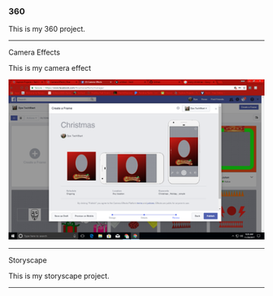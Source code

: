 ### 360

This is my 360 project.

<script src="//360.vizor.io/scripts/embed.js" data-vizorurl="https://360.vizor.io/embed/v/97jj" ></script>

***

Camera Effects

This is my camera effect

![jessi](https://github.com/jessireyes/jessireyes.github.io/blob/master/Jessi.PNG?raw=true "Optional Title")

***

Storyscape

This is my storyscape project.

<script src="//360.vizor.io/scripts/embed.js" data-vizorurl="https://patches.vizor.io/embed/jessireyes/file-1-copy-copy" ></script>

***
